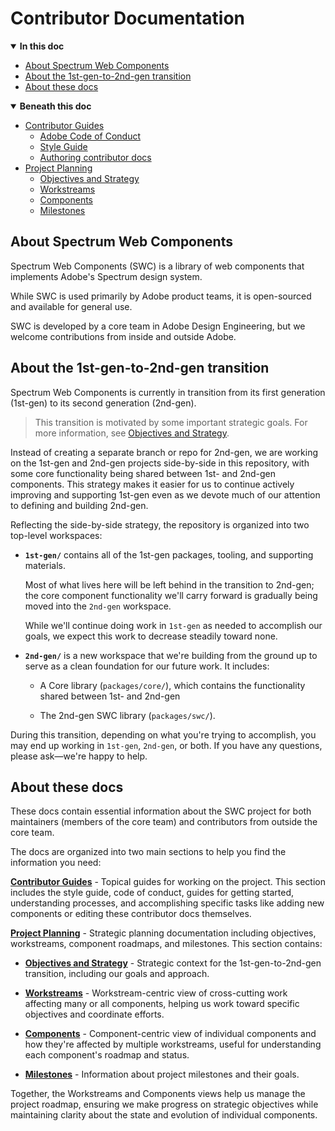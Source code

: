 <!-- Document title (editable) -->

# Contributor Documentation

<!-- Generated TOC - DO NOT EDIT -->

<details open>
<summary><strong>In this doc</strong></summary>

- [About Spectrum Web Components](#about-spectrum-web-components)
- [About the 1st-gen-to-2nd-gen transition](#about-the-1st-gen-to-2nd-gen-transition)
- [About these docs](#about-these-docs)

</details>

<details open>
<summary><strong>Beneath this doc</strong></summary>

- [Contributor Guides](01_contributor-guides/README.md)
    - [Adobe Code of Conduct](01_contributor-guides/01_code-of-conduct.md)
    - [Style Guide](01_contributor-guides/02_style-guide/README.md)
    - [Authoring contributor docs](01_contributor-guides/03_authoring-contributor-docs/README.md)
- [Project Planning](02_project-planning/README.md)
    - [Objectives and Strategy](02_project-planning/01_objectives-and-strategy.md)
    - [Workstreams](02_project-planning/02_workstreams/README.md)
    - [Components](02_project-planning/03_components/README.md)
    - [Milestones](02_project-planning/04_milestones/README.md)

</details>

<!-- Document content (editable) -->

## About Spectrum Web Components

Spectrum Web Components (SWC) is a library of web components that implements Adobe's Spectrum design system.

While SWC is used primarily by Adobe product teams, it is open-sourced and available for general use.

SWC is developed by a core team in Adobe Design Engineering, but we welcome contributions from inside and outside Adobe.

## About the 1st-gen-to-2nd-gen transition

Spectrum Web Components is currently in transition from its first generation (1st-gen) to its second generation (2nd-gen).

> This transition is motivated by some important strategic goals. For more information, see [Objectives and Strategy](./02_project-planning/01_objectives-and-strategy.md).

Instead of creating a separate branch or repo for 2nd-gen, we are working on the 1st-gen and 2nd-gen projects side-by-side in this repository, with some core functionality being shared between 1st- and 2nd-gen components. This strategy makes it easier for us to continue actively improving and supporting 1st-gen even as we devote much of our attention to defining and building 2nd-gen.

Reflecting the side-by-side strategy, the repository is organized into two top-level workspaces:

- **`1st-gen/`** contains all of the 1st-gen packages, tooling, and supporting materials.

    Most of what lives here will be left behind in the transition to 2nd-gen; the core component functionality we'll carry forward is gradually being moved into the `2nd-gen` workspace.

    While we'll continue doing work in `1st-gen` as needed to accomplish our goals, we expect this work to decrease steadily toward none.

- **`2nd-gen/`** is a new workspace that we're building from the ground up to serve as a clean foundation for our future work. It includes:
    - A Core library (`packages/core/`), which contains the functionality shared between 1st- and 2nd-gen

    - The 2nd-gen SWC library (`packages/swc/`).

During this transition, depending on what you're trying to accomplish, you may end up working in `1st-gen`, `2nd-gen`, or both. If you have any questions, please ask—we're happy to help.

## About these docs

These docs contain essential information about the SWC project for both maintainers (members of the core team) and contributors from outside the core team.

The docs are organized into two main sections to help you find the information you need:

**[Contributor Guides](./01_contributor-guides/README.md)** - Topical guides for working on the project. This section includes the style guide, code of conduct, guides for getting started, understanding processes, and accomplishing specific tasks like adding new components or editing these contributor docs themselves.

**[Project Planning](./02_project-planning/README.md)** - Strategic planning documentation including objectives, workstreams, component roadmaps, and milestones. This section contains:

- **[Objectives and Strategy](./02_project-planning/01_objectives-and-strategy.md)** - Strategic context for the 1st-gen-to-2nd-gen transition, including our goals and approach.

- **[Workstreams](./02_project-planning/02_workstreams/README.md)** - Workstream-centric view of cross-cutting work affecting many or all components, helping us work toward specific objectives and coordinate efforts.

- **[Components](./02_project-planning/03_components/README.md)** - Component-centric view of individual components and how they're affected by multiple workstreams, useful for understanding each component's roadmap and status.

- **[Milestones](./02_project-planning/04_milestones/README.md)** - Information about project milestones and their goals.

Together, the Workstreams and Components views help us manage the project roadmap, ensuring we make progress on strategic objectives while maintaining clarity about the state and evolution of individual components.
